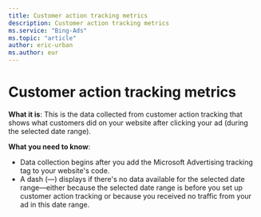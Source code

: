 ```yaml
---
title: Customer action tracking metrics
description: Customer action tracking metrics
ms.service: "Bing-Ads"
ms.topic: "article"
author: eric-urban
ms.author: eur
---
```


# Customer action tracking metrics

**What it is**: This is the data collected from customer action tracking that shows what customers did on your website after clicking your ad (during the selected date range).

**What you need to know**:
- Data collection begins after you add the Microsoft Advertising tracking tag to your website's code.
- A dash (—) displays if there's no data available for the selected date range—either because the selected date range is before you set up customer action tracking or because you received no traffic from your ad in this date range.


